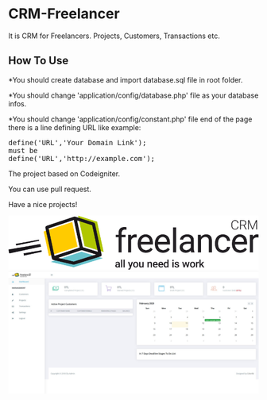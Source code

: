 # CRM-Freelancer
It is CRM for Freelancers. Projects, Customers, Transactions etc.


<h2>How To Use</h2>

*You should create database and import database.sql file in root folder.<br>

*You should change 'application/config/database.php' file as your database infos.<br>

*You should change 'application/config/constant.php' file end of the page there is a line defining URL like example:<br>
<pre>
define('URL','Your Domain Link');
must be
define('URL','http://example.com');
</pre>

The project based on Codeigniter. <br>

You can use pull request.<br>

Have a nice projects!<br>

![Screenshot](https://raw.githubusercontent.com/furkeen/CRM-Freelancer/master/public/images/freelancer-logos.png)
![Screenshot](screen2.jpg)
